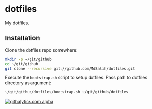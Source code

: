 # dotfiles

My dotfiles.

## Installation

Clone the dotfiles repo somewhere:
```bash
mkdir -p ~/git/github
cd ~/git/github
git clone --recursive git://github.com/MdSalih/dotfiles.git
```

Execute the `bootstrap.sh` script to setup dotfiles. Pass path to dotfiles directory as argument:
```bash
~/git/github/dotfiles/bootstrap.sh ~/git/github/dotfiles
```

[![githalytics.com alpha](https://cruel-carlota.pagodabox.com/8d358d13bb221e5dd67714b12c3b2bf7 "githalytics.com")](http://githalytics.com/MdSalih/dotfiles)
